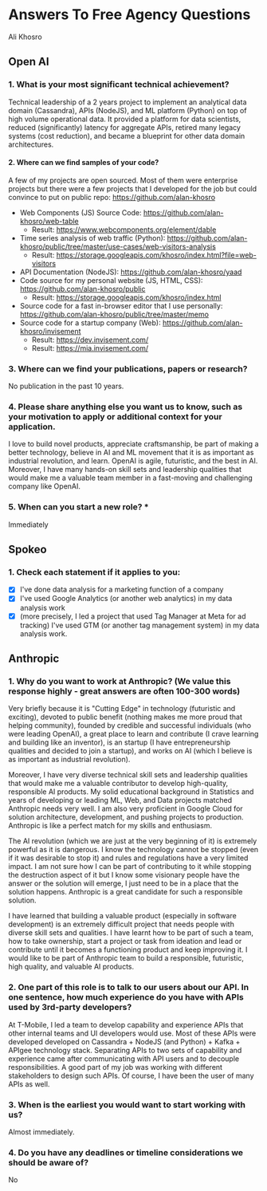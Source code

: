 # Answers To Free Agency Questions
Ali Khosro

## Open AI

### 1. What is your most significant technical achievement?

Technical leadership of a 2 years project to implement an analytical data domain (Cassandra), APIs (NodeJS), and ML platform (Python) on top of high volume operational data. It provided a platform for data scientists, reduced (significantly) latency for aggregate APIs, retired many legacy systems (cost reduction), and became a blueprint for other data domain architectures.

#### 2. Where can we find samples of your code?

A few of my projects are open sourced. Most of them were enterprise projects but there were a few projects that I developed for the job but could convince to put on public repo: https://github.com/alan-khosro
- Web Components (JS) Source Code: https://github.com/alan-khosro/web-table
    - Result: https://www.webcomponents.org/element/dable
- Time series analysis of web traffic (Python): https://github.com/alan-khosro/public/tree/master/use-cases/web-visitors-analysis
    - Result: https://storage.googleapis.com/khosro/index.html?file=web-visitors
- API Documentation (NodeJS): https://github.com/alan-khosro/yaad
- Code source for my personal website (JS, HTML, CSS): https://github.com/alan-khosro/public
     - Result: https://storage.googleapis.com/khosro/index.html
- Source code for a fast in-browser editor that I use personally: https://github.com/alan-khosro/public/tree/master/memo
- Source code for a startup company (Web): https://github.com/alan-khosro/invisement
    - Result: https://dev.invisement.com/
    - Result: https://mia.invisement.com/

### 3. Where can we find your publications, papers or research?

No publication in the past 10 years.

### 4. Please share anything else you want us to know, such as your motivation to apply or additional context for your application.
I love to build novel products, appreciate craftsmanship, be part of making a better technology, believe in AI and ML movement that it is as important as industrial revolution, and learn. OpenAI is agile, futuristic, and the best in AI. Moreover, I have many hands-on skill sets and leadership qualities that would make me a valuable team member in a fast-moving and challenging company like OpenAI. 

### 5. When can you start a new role? *
Immediately

## Spokeo

### 1. Check each statement if it applies to you:
- [X] I've done data analysis for a marketing function of a company
- [X] I've used Google Analytics (or another web analytics) in my data analysis work
- [X] (more precisely, I led a project that used Tag Manager at Meta for ad tracking) I've used GTM (or another tag management system) in my data analysis work.

## Anthropic

### 1. Why do you want to work at Anthropic? (We value this response highly - great answers are often 100-300 words)

Very briefly because it is "Cutting Edge" in technology (futuristic and exciting), devoted to public benefit (nothing makes me more proud that helping community), founded by credible and successful individuals (who were leading OpenAI), a great place to learn and contribute (I crave learning and building like an inventor), is an startup (I have entrepreneurship qualities and decided to join a startup), and works on AI (which I believe is as important as industrial revolution).  

Moreover, I have very diverse technical skill sets and leadership qualities that would make me a valuable contributor to develop high-quality, responsible AI products. My solid educational background in Statistics and years of developing or leading ML, Web, and Data projects matched Anthropic needs very well. I am also very proficient in Google Cloud for solution architecture, development, and pushing projects to production. Anthropic is like a perfect match for my skills and enthusiasm.

The AI revolution (which we are just at the very beginning of it) is extremely powerful as it is dangerous. I know the technology cannot be stopped (even if it was desirable to stop it) and rules and regulations have a very limited impact. I am not sure how I can be part of contributing to it while stopping the destruction aspect of it but I know some visionary people have the answer or the solution will emerge, I just need to be in a place that the solution happens. Anthropic is a great candidate for such a responsible solution.  

I have learned that building a valuable product (especially in software development) is an extremely difficult project that needs people with diverse skill sets and qualities. I have learnt how to be part of such a team, how to take ownership, start a project or task from ideation and lead or contribute until it becomes a functioning product and keep improving it. I would like to be part of Anthropic team to build a responsible, futuristic, high quality, and valuable AI products.

### 2. One part of this role is to talk to our users about our API. In one sentence, how much experience do you have with APIs used by 3rd-party developers?

At T-Mobile, I led a team to develop capability and experience APIs that other internal teams and UI developers would use. Most of these APIs were developed developed on Cassandra + NodeJS (and Python) + Kafka + APIgee technology stack. Separating APIs to two sets of capability and experience came after communicating with API users and to decouple responsibilities. A good part of my job was working with different stakeholders to design such APIs. Of course, I have been the user of many APIs as well.

### 3. When is the earliest you would want to start working with us?
Almost immediately.

### 4. Do you have any deadlines or timeline considerations we should be aware of?
No